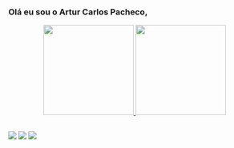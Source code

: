 ### Olá eu sou o Artur Carlos Pacheco,  
<div align="center">
  <a href="https://github.com/ArturCarlosPacheco">
  <img height="180em" src="https://github-readme-stats.vercel.app/api?username=ArturCarlosPacheco&show_icons=true&theme=dark&include_all_commits=true&count_private=true"/>
  <img height="180em" src="https://github-readme-stats.vercel.app/api/top-langs/?username=ArturCarlosPacheco&layout=compact&langs_count=7&theme=dark"/>
</div>  
  
  ## 
<div>   
  <a href="https://www.instagram.com/_arturpacheco/" target="_blank"><img src="https://img.shields.io/badge/-Instagram-%23E4405F?style=for-the-badge&logo=instagram&logoColor=white" target="_blank"></a>
 	 <a href = "mailto:arturcarlospacheco@hotmail.com"><img src="https://img.shields.io/badge/-Gmail-%23333?style=for-the-badge&logo=gmail&logoColor=white" target="_blank"></a>
  <a href="https://www.linkedin.com/in/artur-carlos-pacheco-776968137/" target="_blank"><img src="https://img.shields.io/badge/-LinkedIn-%230077B5?style=for-the-badge&logo=linkedin&logoColor=white" target="_blank"></a>  
</div>  
